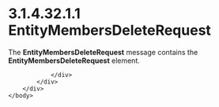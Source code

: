 <html dir="LTR" xmlns:mshelp="http://msdn.microsoft.com/mshelp" xmlns:ddue="http://ddue.schemas.microsoft.com/authoring/2003/5" xmlns:xlink="http://www.w3.org/1999/xlink" xmlns:tool="http://www.microsoft.com/tooltip">
    <head>
        <meta http-equiv="Content-Type" content="text/html; CHARSET=utf-8"></meta>
        <meta name="save" content="history"></meta>
        <title>3.1.4.32.1.1 EntityMembersDeleteRequest</title>
        <xml>
            <mshelp:toctitle title="3.1.4.32.1.1 EntityMembersDeleteRequest"></mshelp:toctitle>
            <mshelp:rltitle title="[MS-SSMDSWS-15]: EntityMembersDeleteRequest"></mshelp:rltitle>
            <mshelp:keyword index="A" term="ecc77b6c-8ad1-4ea9-a313-a991154cfdfb"></mshelp:keyword>
            <mshelp:attr name="DCSext.ContentType" value="open specification"></mshelp:attr>
            <mshelp:attr name="AssetID" value="ecc77b6c-8ad1-4ea9-a313-a991154cfdfb"></mshelp:attr>
            <mshelp:attr name="TopicType" value="kbRef"></mshelp:attr>
            <mshelp:attr name="DCSext.Title" value="[MS-SSMDSWS-15]: EntityMembersDeleteRequest" />
        </xml>
    </head>
    <body>
        <div id="header">
            <h1 class="heading">3.1.4.32.1.1 EntityMembersDeleteRequest</h1>
        </div>
        <div id="mainSection">
            <div id="mainBody">
                <div id="allHistory" class="saveHistory"></div>
                <div id="sectionSection0" class="section" name="collapseableSection">
                    

<p>The <b>EntityMembersDeleteRequest</b> message contains the <b>EntityMembersDeleteRequest</b>
element.</p>


                </div>
            </div>
        </div>
    </body>
</html>